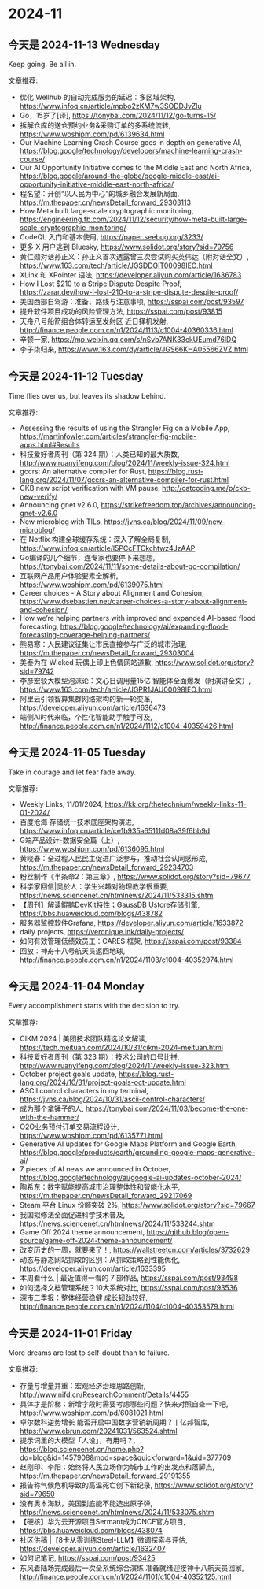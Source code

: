 # 2024-11


## 
## 
## 
## 
## 
## 
## 
## 
## 
## 
## 
## 
## 

## 今天是 2024-11-13 Wednesday

Keep going. Be all in.

文章推荐:
- 优化 Wellhub 的自动完成服务的延迟：多区域架构, https://www.infoq.cn/article/mpbo2zKM7w3SODDJvZlu
- Go，15岁了[译], https://tonybai.com/2024/11/12/go-turns-15/
- 拆解仓库的送仓预约业务&amp;采购订单的多系统流转, https://www.woshipm.com/pd/6139634.html
- Our Machine Learning Crash Course goes in depth on generative AI, https://blog.google/technology/developers/machine-learning-crash-course/
- Our AI Opportunity Initiative comes to the Middle East and North Africa, https://blog.google/around-the-globe/google-middle-east/ai-opportunity-initiative-middle-east-north-africa/
- 程名望：开创“以人民为中心”的城乡融合发展新局面, https://m.thepaper.cn/newsDetail_forward_29303113
- How Meta built large-scale cryptographic monitoring, https://engineering.fb.com/2024/11/12/security/how-meta-built-large-scale-cryptographic-monitoring/
- CodeQL 入门和基本使用, https://paper.seebug.org/3233/
- 更多 X 用户逃到 Bluesky, https://www.solidot.org/story?sid=79756
- 黄仁勋对话孙正义：孙正义首次透露曾三次尝试购买英伟达（附对话全文）, https://www.163.com/tech/article/JGSDDGIT00098IEO.html
- XLink 和 XPointer 语法, https://developer.aliyun.com/article/1636783
- How I Lost $210 to a Stripe Dispute Despite Proof, https://zarar.dev/how-i-lost-210-to-a-stripe-dispute-despite-proof/
- 美国西部自驾游：准备、路线与注意事项, https://sspai.com/post/93597
- 提升软件项目成功的风险管理方法, https://sspai.com/post/93815
- 天舟八号船箭组合体转运至发射区 近日择机发射, http://finance.people.com.cn/n1/2024/1113/c1004-40360336.html
- 辛顿一家, https://mp.weixin.qq.com/s/nSvb7ANK33ckUEumd76lDQ
- 李子柒归来, https://www.163.com/dy/article/JGS66KHA05566ZVZ.html
  
## 今天是 2024-11-12 Tuesday

Time flies over us, but leaves its shadow behind.

文章推荐:
- Assessing the results of using the Strangler Fig on a Mobile App, https://martinfowler.com/articles/strangler-fig-mobile-apps.html#Results
- 科技爱好者周刊（第 324 期）：人类已知的最大质数, http://www.ruanyifeng.com/blog/2024/11/weekly-issue-324.html
- gccrs: An alternative compiler for Rust, https://blog.rust-lang.org/2024/11/07/gccrs-an-alternative-compiler-for-rust.html
- CKB new script verification with VM pause, http://catcoding.me/p/ckb-new-verify/
- Announcing gnet v2.6.0, https://strikefreedom.top/archives/announcing-gnet-v2.6.0
- New microblog with TILs, https://jvns.ca/blog/2024/11/09/new-microblog/
- 在 Netflix 构建全球缓存系统：深入了解全局复制, https://www.infoq.cn/article/I5PCcFTCkchtwz4JzAAP
- Go编译的几个细节，连专家也要停下来想想, https://tonybai.com/2024/11/11/some-details-about-go-compilation/
- 互联网产品用户体验要素全解析, https://www.woshipm.com/pd/6139075.html
- Career choices - A Story about Alignment  and Cohesion, https://www.dsebastien.net/career-choices-a-story-about-alignment-and-cohesion/
- How we’re helping partners with improved and expanded AI-based flood forecasting, https://blog.google/technology/ai/expanding-flood-forecasting-coverage-helping-partners/
- 熊易寒：人民建议征集让市民直接参与广泛的城市治理, https://m.thepaper.cn/newsDetail_forward_29303004
- 美泰为在 Wicked 玩偶上印上色情网站道歉, https://www.solidot.org/story?sid=79742
- 李彦宏驳大模型泡沫论：文心日调用量15亿 智能体全面爆发（附演讲全文）, https://www.163.com/tech/article/JGPR1JAU00098IEO.html
- 阿里云引领智算集群网络架构的新一轮变革, https://developer.aliyun.com/article/1636473
- 端侧AI时代来临，个性化智能助手触手可及, http://finance.people.com.cn/n1/2024/1112/c1004-40359426.html

## 今天是 2024-11-05 Tuesday

Take in courage and let fear fade away.

文章推荐:
- Weekly Links, 11/01/2024, https://kk.org/thetechnium/weekly-links-11-01-2024/
- 百度沧海·存储统一技术底座架构演进, https://www.infoq.cn/article/ce1b935a65111d08a39f6bb9d
- G端产品设计-数据安全篇（上）, https://www.woshipm.com/pd/6136095.html
- 黄晓春：全过程人民民主促进广泛参与，推动社会认同感形成, https://m.thepaper.cn/newsDetail_forward_29234703
- 粉丝制作《半条命2：第三章》, https://www.solidot.org/story?sid=79677
- 科学家回信|吴於人：学生兴趣对物理教学很重要, https://news.sciencenet.cn/htmlnews/2024/11/533315.shtm
- 【周刊】解读鲲鹏DevKit特性；GaussDB Ustore存储引擎, https://bbs.huaweicloud.com/blogs/438782
- 服务器监控软件Grafana, https://developer.aliyun.com/article/1633872
- daily projects, https://veronique.ink/daily-projects/
- 如何有效管理低绩效员工：CARES 框架, https://sspai.com/post/93384
- 回放：神舟十八号航天员返回地球, http://finance.people.com.cn/n1/2024/1103/c1004-40352974.html

## 今天是 2024-11-04 Monday

Every accomplishment starts with the decision to try.

文章推荐:
- CIKM 2024 | 美团技术团队精选论文解读, https://tech.meituan.com/2024/10/31/cikm-2024-meituan.html
- 科技爱好者周刊（第 323 期）：技术公司的口号比拼, http://www.ruanyifeng.com/blog/2024/11/weekly-issue-323.html
- October project goals update, https://blog.rust-lang.org/2024/10/31/project-goals-oct-update.html
- ASCII control characters in my terminal, https://jvns.ca/blog/2024/10/31/ascii-control-characters/
- 成为那个拿锤子的人, https://tonybai.com/2024/11/03/become-the-one-with-the-hammer/
- O2O业务预付订单交易流程设计, https://www.woshipm.com/pd/6135771.html
- Generative AI updates for Google Maps Platform and Google Earth, https://blog.google/products/earth/grounding-google-maps-generative-ai/
- 7 pieces of AI news we announced in October, https://blog.google/technology/ai/google-ai-updates-october-2024/
- 陶希东：数字赋能提高城市治理整体性和智能化水平, https://m.thepaper.cn/newsDetail_forward_29217069
- Steam 平台 Linux 份额突破 2%, https://www.solidot.org/story?sid=79667
- 我国拟修法全面促进科学技术普及, https://news.sciencenet.cn/htmlnews/2024/11/533244.shtm
- Game Off 2024 theme announcement, https://github.blog/open-source/game-off-2024-theme-announcement/
- 改变历史的一周，就要来了！, https://wallstreetcn.com/articles/3732629
- 动态与静态网站抓取的区别：从抓取策略到性能优化, https://developer.aliyun.com/article/1633395
- 本周看什么 | 最近值得一看的 7 部作品, https://sspai.com/post/93498
- 如何选择文档管理系统？10大系统对比, https://sspai.com/post/93536
- 深市三季报：整体经营稳健 成长韧劲较好, http://finance.people.com.cn/n1/2024/1104/c1004-40353579.html

  
## 今天是 2024-11-01 Friday

More dreams are lost to self-doubt than to failure.

文章推荐:
- 存量与增量并重：宏观经济治理思路创新, http://www.nifd.cn/ResearchComment/Details/4455
- 具体才是阶梯：新增字段时需要考虑哪些问题？快来对照自查一下吧, https://www.woshipm.com/pd/6081021.html
- 卓尔数科逆势增长 能否开启中国数字营销新周期？丨亿邦智库, https://www.ebrun.com/20241031/563524.shtml
- 提示词里的大模型「人设」，有用吗？, https://blog.sciencenet.cn/home.php?do=blog&id=1457908&mod=space&quickforward=1&uid=377709
- 赵刚印、李阳：始终将人民立场作为城市工作的出发点和落脚点, https://m.thepaper.cn/newsDetail_forward_29191355
- 报告称气候危机导致的高温死亡创下新纪录, https://www.solidot.org/story?sid=79650
- 没有奥本海默，美国到底能不能造出原子弹, https://news.sciencenet.cn/htmlnews/2024/11/533075.shtm
- 【硬核】华为云开源项目Sermant成为CNCF官方项目, https://bbs.huaweicloud.com/blogs/438074
- 社区供稿 |【8卡从零训练Steel-LLM】微调探索与评估, https://developer.aliyun.com/article/1632407
- 如何记笔记, https://sspai.com/post/93425
- 东风着陆场完成最后一次全系统综合演练 准备就绪迎接神十八航天员回家, http://finance.people.com.cn/n1/2024/1101/c1004-40352125.html
